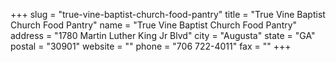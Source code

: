 +++
slug = "true-vine-baptist-church-food-pantry"
title = "True Vine Baptist Church Food Pantry"
name = "True Vine Baptist Church Food Pantry"
address = "1780 Martin Luther King Jr Blvd"
city = "Augusta"
state = "GA"
postal = "30901"
website = ""
phone = "706 722-4011"
fax = ""
+++
